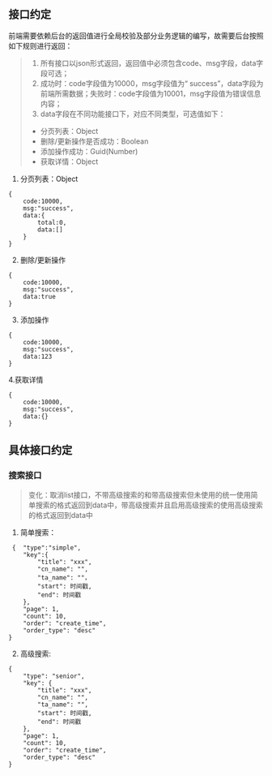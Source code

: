## 接口约定
前端需要依赖后台的返回值进行全局校验及部分业务逻辑的编写，故需要后台按照如下规则进行返回：
> 1. 所有接口以json形式返回，返回值中必须包含code、msg字段，data字段可选；
> 2. 成功时：code字段值为10000，msg字段值为“ success”，data字段为前端所需数据；失败时：code字段值为10001，msg字段值为错误信息内容；
> 3. data字段在不同功能接口下，对应不同类型，可选值如下：
>  - 分页列表：Object
>  - 删除/更新操作是否成功：Boolean
>  - 添加操作成功：Guid(Number)
>  - 获取详情：Object

1. 分页列表：Object
```
{
    code:10000,
    msg:"success",
    data:{
        total:0,
        data:[]
    }
}
```
2. 删除/更新操作
```
{
    code:10000,
    msg:"success",
    data:true
}
```
3. 添加操作
```
{
    code:10000,
    msg:"success",
    data:123
}
```
4.获取详情
```
{
    code:10000,
    msg:"success",
    data:{}
}
```

## 具体接口约定
### 搜索接口
>变化：取消list接口，不带高级搜索的和带高级搜索但未使用的统一使用简单搜索的格式返回到data中，带高级搜索并且启用高级搜索的使用高级搜索的格式返回到data中

1. 简单搜索：
```
 {  "type":"simple",
    "key":{
        "title": "xxx",
        "cn_name": "",
        "ta_name": ""，
        "start": 时间戳,
        "end": 时间戳
    },
    "page": 1,
    "count": 10,
    "order": "create_time",
    "order_type": "desc"
}
```
2. 高级搜索:
```
{
    "type": "senior",
    "key": {
        "title": "xxx",
        "cn_name": "",
        "ta_name": "",
        "start": 时间戳,
        "end": 时间戳
    },
    "page": 1,
    "count": 10,
    "order": "create_time",
    "order_type": "desc"
}
```